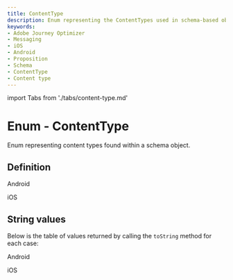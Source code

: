 ```yaml
---
title: ContentType
description: Enum representing the ContentTypes used in schema-based objects.
keywords:
- Adobe Journey Optimizer
- Messaging
- iOS
- Android
- Proposition
- Schema
- ContentType
- Content type
---
```


import Tabs from './tabs/content-type.md'

# Enum - ContentType

Enum representing content types found within a schema object.

## Definition

<TabsBlock orientation="horizontal" slots="heading, content" repeat="2"/>

Android

<Tabs query="platform=android&function=enum"/>

iOS

<Tabs query="platform=ios&function=enum"/>

## String values

Below is the table of values returned by calling the `toString` method for each case:

<TabsBlock orientation="horizontal" slots="heading, content" repeat="2"/>

Android

<Tabs query="platform=android&function=string-values"/>

iOS

<Tabs query="platform=ios&function=string-values"/>
